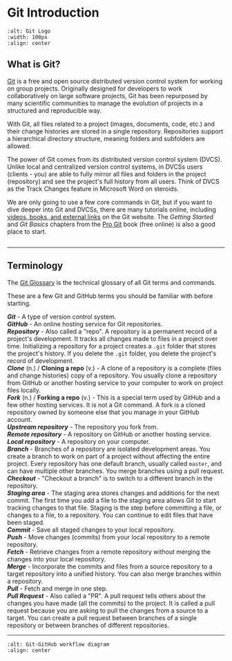 # Git Introduction

```{image} images/Git-Icon-1788C.png
:alt: Git Logo
:width: 100px
:align: center
```

## What is Git?

[Git](https://git-scm.com/) is a free and open source distributed version control system for working on group projects. Originally designed for developers to work collaboratively on large software projects, Git has been repurposed by many scientific communities to manage the evolution of projects in a structured and reproducible way.

With Git, all files related to a project (images, documents, code, etc.) and their change histories are stored in a single repository. Repositories support a hierarchical directory structure, meaning folders and subfolders are allowed.

The power of Git comes from its distributed version control system (DVCS). Unlike local and centralized version control systems, in DVCSs users (clients - you) are able to fully mirror all files and folders in the project (repository) and see the project's full history from all users. Think of DVCS as the Track Changes feature in Microsoft Word on steroids.

We are only going to use a few core commands in Git, but if you want to dive deeper into Git and DVCSs, there are many tutorials online, including [videos, books, and external links](https://git-scm.com/doc) on the Git website. The _Getting Started_ and _Git Basics_ chapters from the [Pro Git](https://git-scm.com/book/en/v2) book (free online) is also a good place to start.

```{tip} If you do not want to use Git commands in a terminal, you can use [GitHub Desktop](https://desktop.github.com/download/). GitHub Desktop is a GUI that simplifies your Git workflows, and it installs the latest version of Git if you do not already have it installed.
```

---

## Terminology

The [Git Glossary](https://git-scm.com/docs/gitglossary) is the technical glossary of all Git terms and commands.

These are a few Git and GitHub terms you should be familiar with before starting.

_**Git**_ - A type of version control system.  
_**GitHub**_ - An online hosting service for Git repositories.  
_**Repository**_ - Also called a "repo".  A repository is a permanent record of a project's development. It tracks all changes made to files in a project over time. Initializing a repository for a project creates a `.git` folder that stores the project's history. If you delete the `.git` folder, you delete the project's record of development.  
_**Clone**_ (n.) / **Cloning a repo** (v.) - A clone of a repository is a complete (files and change histories) copy of a repository. You usually clone a repository from GitHub or another hosting service to your computer to work on project files locally.  
_**Fork**_ (n.) / **Forking a repo** (v.) - This is a special term used by GitHub and a few other hosting services. It is not a Git command. A fork is a cloned repository owned by someone else that you manage in your GitHub account.  
_**Upstream repository**_ - The repository you fork from.  
_**Remote repository**_ - A repository on GitHub or another hosting service.  
_**Local repository**_ - A repository on your computer.  
_**Branch**_ - Branches of a repository are isolated development areas. You create a branch to work on part of a project without affecting the entire project. Every repository has one default branch, usually called `master`, and can have multiple other branches. You merge branches using a pull request.  
_**Checkout**_ - "Checkout a branch" is to switch to a different branch in the repository.  
_**Staging area**_ - The staging area stores changes and additions for the next commit. The first time you add a file to the staging area allows Git to start tracking changes to that file. Staging is the step before committing a file, or changes to a file, to a repository. You can continue to edit files that have been staged.  
_**Commit**_ - Save all staged changes to your local repository.  
_**Push**_ - Move changes (commits) from your local repository to a remote repository.  
_**Fetch**_ - Retrieve changes from a remote repository without merging the changes into your local repository.  
_**Merge**_ - Incorporate the commits and files from a source repository to a target repository into a unified history. You can also merge branches within a repository.  
_**Pull**_ - Fetch and merge in one step.  
_**Pull Request**_ - Also called a "PR". A pull request tells others about the changes you have made (all the commits) to the project. It is called a pull request because you are asking to pull the changes from a source to a target. You can create a pull request between branches of a single repository or between branches of different repositories.  

---

```{image} images/Git_GitHub_workflow.png
:alt: Git-GitHub workflow diagram
:align: center
```

